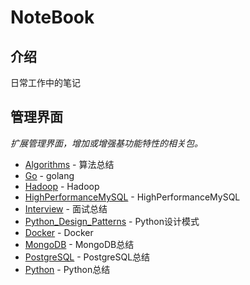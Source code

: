 # NoteBook

## 介绍

日常工作中的笔记

## 管理界面

*扩展管理界面，增加或增强基功能特性的相关包。*

* [Algorithms](https://github.com/SulphurFH/NoteBook/tree/master/Algorithms) - 算法总结
* [Go](https://github.com/SulphurFH/NoteBook/tree/master/Go) - golang
* [Hadoop](https://github.com/SulphurFH/NoteBook//tree/masterHadoop) - Hadoop
* [HighPerformanceMySQL](https://github.com/SulphurFH/NoteBook/tree/master/HighPerformanceMySQL) - HighPerformanceMySQL
* [Interview](https://github.com/SulphurFH/NoteBook/tree/master/Interview) - 面试总结
* [Python_Design_Patterns](https://github.com/SulphurFH/NoteBook/tree/master/Python_Design_Patterns) - Python设计模式
* [Docker](https://github.com/SulphurFH/NoteBook/blob/master/Docker.md) - Docker
* [MongoDB](https://github.com/SulphurFH/NoteBook/blob/master/MongoDB.md) - MongoDB总结
* [PostgreSQL](https://github.com/SulphurFH/NoteBook/blob/master/PostgreSQL.md) - PostgreSQL总结
* [Python](https://github.com/SulphurFH/NoteBook/blob/master/Python.md) - Python总结